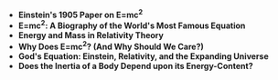 <ul>
                                <li><b><a target="_blank" href="https://github.com/manjunath5496/Git-Books/blob/master/git(1).pdf" style="text-decoration:none;">Einstein's 1905 Paper on E=mc<sup>2</sup> </a></b></li>
                                <li><b><a target="_blank" href="https://github.com/manjunath5496/Git-Books/blob/master/git(2).pdf" style="text-decoration:none;">E=mc<sup>2</sup>: A Biography of the World's Most Famous Equation</a></b></li>
                                <li><b><a target="_blank" href="https://github.com/manjunath5496/Git-Books/blob/master/git(3).pdf" style="text-decoration:none;">Energy and Mass in Relativity Theory</a></b></li>
                               
<li><b><a target="_blank" href="https://github.com/manjunath5496/Git-Books/blob/master/git(4).pdf" style="text-decoration:none;">Why Does E=mc<sup>2</sup>? (And Why Should We Care?)</a></b></li>
                                <li><b><a target="_blank" href="https://github.com/manjunath5496/Git-Books/blob/master/git(5).pdf" style="text-decoration:none;"> God's Equation: Einstein, Relativity, and the Expanding Universe </a></b></li>
                                    <li><b><a target="_blank" href="https://github.com/manjunath5496/Git-Books/blob/master/git(6).pdf" style="text-decoration:none;"> Does the Inertia of a Body Depend upon its Energy-Content? </a></b></li> 
                                
</ul>
